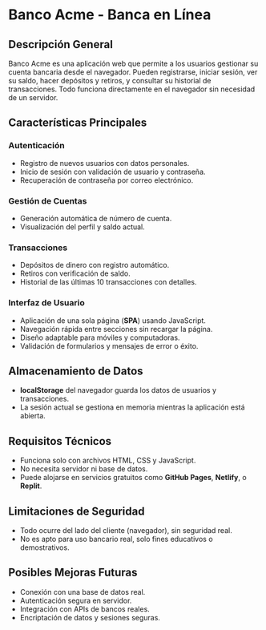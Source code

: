 # Banco Acme - Banca en Línea

## Descripción General

Banco Acme es una aplicación web que permite a los usuarios gestionar su cuenta bancaria desde el navegador. Pueden registrarse, iniciar sesión, ver su saldo, hacer depósitos y retiros, y consultar su historial de transacciones. Todo funciona directamente en el navegador sin necesidad de un servidor.

## Características Principales

### Autenticación
- Registro de nuevos usuarios con datos personales.
- Inicio de sesión con validación de usuario y contraseña.
- Recuperación de contraseña por correo electrónico.

### Gestión de Cuentas
- Generación automática de número de cuenta.
- Visualización del perfil y saldo actual.

### Transacciones
- Depósitos de dinero con registro automático.
- Retiros con verificación de saldo.
- Historial de las últimas 10 transacciones con detalles.

### Interfaz de Usuario
- Aplicación de una sola página (**SPA**) usando JavaScript.
- Navegación rápida entre secciones sin recargar la página.
- Diseño adaptable para móviles y computadoras.
- Validación de formularios y mensajes de error o éxito.

## Almacenamiento de Datos

- **localStorage** del navegador guarda los datos de usuarios y transacciones.
- La sesión actual se gestiona en memoria mientras la aplicación está abierta.

## Requisitos Técnicos

- Funciona solo con archivos HTML, CSS y JavaScript.
- No necesita servidor ni base de datos.
- Puede alojarse en servicios gratuitos como **GitHub Pages**, **Netlify**, o **Replit**.

## Limitaciones de Seguridad

- Todo ocurre del lado del cliente (navegador), sin seguridad real.
- No es apto para uso bancario real, solo fines educativos o demostrativos.

## Posibles Mejoras Futuras

- Conexión con una base de datos real.
- Autenticación segura en servidor.
- Integración con APIs de bancos reales.
- Encriptación de datos y sesiones seguras.

